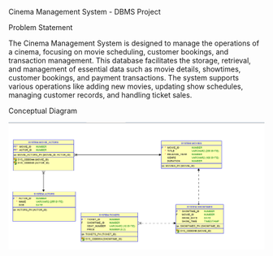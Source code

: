 Cinema Management System - DBMS Project

Problem Statement

The Cinema Management System is designed to manage the operations of a cinema, focusing on movie scheduling, customer bookings, and transaction management. This database facilitates the storage, retrieval, and management of essential data such as movie details, showtimes, customer bookings, and payment transactions. The system supports various operations like adding new movies, updating show schedules, managing customer records, and handling ticket sales.

Conceptual Diagram

![Movies Screenshot](Screenshoot/Diagram.PNG)


